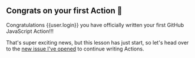 ## Congrats on your first Action 🎉

Congratulations {{user.login}} you have officially written your first GitHub JavaScript Action!!!

That's super exciting news, but this lesson has just start, so let's head over to the [new issue I've opened]({{issueUrl}}) to continue writing Actions.

